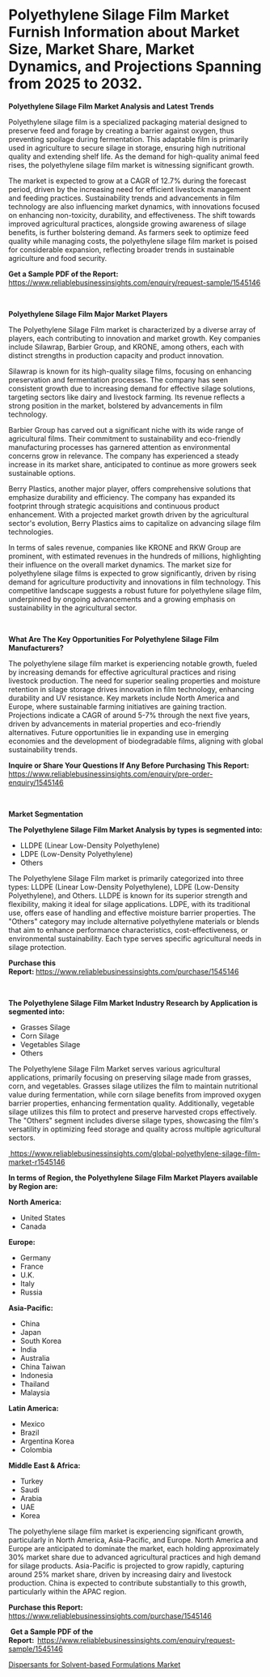 <p><h1>Polyethylene Silage Film Market Furnish Information about Market Size, Market Share, Market Dynamics, and Projections Spanning from 2025 to 2032.</h1></p><p><strong>Polyethylene Silage Film Market Analysis and Latest Trends</strong></p>
<p><p>Polyethylene silage film is a specialized packaging material designed to preserve feed and forage by creating a barrier against oxygen, thus preventing spoilage during fermentation. This adaptable film is primarily used in agriculture to secure silage in storage, ensuring high nutritional quality and extending shelf life. As the demand for high-quality animal feed rises, the polyethylene silage film market is witnessing significant growth. </p><p>The market is expected to grow at a CAGR of 12.7% during the forecast period, driven by the increasing need for efficient livestock management and feeding practices. Sustainability trends and advancements in film technology are also influencing market dynamics, with innovations focused on enhancing non-toxicity, durability, and effectiveness. The shift towards improved agricultural practices, alongside growing awareness of silage benefits, is further bolstering demand. As farmers seek to optimize feed quality while managing costs, the polyethylene silage film market is poised for considerable expansion, reflecting broader trends in sustainable agriculture and food security.</p></p>
<p><strong>Get a Sample PDF of the Report:&nbsp;</strong> <a href="https://www.reliablebusinessinsights.com/enquiry/request-sample/1545146?utm_campaign=2185&utm_medium=2&utm_source=Github&utm_content=ia&utm_term=02022025&utm_id=polyethylene-silage-film">https://www.reliablebusinessinsights.com/enquiry/request-sample/1545146</a></p>
<p>&nbsp;</p>
<p><strong>Polyethylene Silage Film Major Market Players</strong></p>
<p><p>The Polyethylene Silage Film market is characterized by a diverse array of players, each contributing to innovation and market growth. Key companies include Silawrap, Barbier Group, and KRONE, among others, each with distinct strengths in production capacity and product innovation.</p><p>Silawrap is known for its high-quality silage films, focusing on enhancing preservation and fermentation processes. The company has seen consistent growth due to increasing demand for effective silage solutions, targeting sectors like dairy and livestock farming. Its revenue reflects a strong position in the market, bolstered by advancements in film technology.</p><p>Barbier Group has carved out a significant niche with its wide range of agricultural films. Their commitment to sustainability and eco-friendly manufacturing processes has garnered attention as environmental concerns grow in relevance. The company has experienced a steady increase in its market share, anticipated to continue as more growers seek sustainable options.</p><p>Berry Plastics, another major player, offers comprehensive solutions that emphasize durability and efficiency. The company has expanded its footprint through strategic acquisitions and continuous product enhancement. With a projected market growth driven by the agricultural sector's evolution, Berry Plastics aims to capitalize on advancing silage film technologies.</p><p>In terms of sales revenue, companies like KRONE and RKW Group are prominent, with estimated revenues in the hundreds of millions, highlighting their influence on the overall market dynamics. The market size for polyethylene silage films is expected to grow significantly, driven by rising demand for agriculture productivity and innovations in film technology. This competitive landscape suggests a robust future for polyethylene silage film, underpinned by ongoing advancements and a growing emphasis on sustainability in the agricultural sector.</p></p>
<p>&nbsp;</p>
<p><strong>What Are The Key Opportunities For Polyethylene Silage Film Manufacturers?</strong></p>
<p><p>The polyethylene silage film market is experiencing notable growth, fueled by increasing demands for effective agricultural practices and rising livestock production. The need for superior sealing properties and moisture retention in silage storage drives innovation in film technology, enhancing durability and UV resistance. Key markets include North America and Europe, where sustainable farming initiatives are gaining traction. Projections indicate a CAGR of around 5-7% through the next five years, driven by advancements in material properties and eco-friendly alternatives. Future opportunities lie in expanding use in emerging economies and the development of biodegradable films, aligning with global sustainability trends.</p></p>
<p><strong>Inquire or Share Your Questions If Any Before Purchasing This Report:</strong> <a href="https://www.reliablebusinessinsights.com/enquiry/pre-order-enquiry/1545146?utm_campaign=2185&utm_medium=2&utm_source=Github&utm_content=ia&utm_term=02022025&utm_id=polyethylene-silage-film">https://www.reliablebusinessinsights.com/enquiry/pre-order-enquiry/1545146</a></p>
<p>&nbsp;</p>
<p><strong>Market Segmentation</strong></p>
<p><strong>The Polyethylene Silage Film Market Analysis by types is segmented into:</strong></p>
<p><ul><li>LLDPE (Linear Low-Density Polyethylene)</li><li>LDPE (Low-Density Polyethylene)</li><li>Others</li></ul></p>
<p><p>The Polyethylene Silage Film market is primarily categorized into three types: LLDPE (Linear Low-Density Polyethylene), LDPE (Low-Density Polyethylene), and Others. LLDPE is known for its superior strength and flexibility, making it ideal for silage applications. LDPE, with its traditional use, offers ease of handling and effective moisture barrier properties. The "Others" category may include alternative polyethylene materials or blends that aim to enhance performance characteristics, cost-effectiveness, or environmental sustainability. Each type serves specific agricultural needs in silage protection.</p></p>
<p><strong>Purchase this Report:&nbsp;</strong><a href="https://www.reliablebusinessinsights.com/purchase/1545146?utm_campaign=2185&utm_medium=2&utm_source=Github&utm_content=ia&utm_term=02022025&utm_id=polyethylene-silage-film">https://www.reliablebusinessinsights.com/purchase/1545146</a></p>
<p>&nbsp;</p>
<p><strong>The Polyethylene Silage Film Market Industry Research by Application is segmented into:</strong></p>
<p><ul><li>Grasses Silage</li><li>Corn Silage</li><li>Vegetables Silage</li><li>Others</li></ul></p>
<p><p>The Polyethylene Silage Film Market serves various agricultural applications, primarily focusing on preserving silage made from grasses, corn, and vegetables. Grasses silage utilizes the film to maintain nutritional value during fermentation, while corn silage benefits from improved oxygen barrier properties, enhancing fermentation quality. Additionally, vegetable silage utilizes this film to protect and preserve harvested crops effectively. The "Others" segment includes diverse silage types, showcasing the film's versatility in optimizing feed storage and quality across multiple agricultural sectors.</p></p>
<p><a href="https://www.reliablebusinessinsights.com/global-polyethylene-silage-film-market-r1545146?utm_campaign=2185&utm_medium=2&utm_source=Github&utm_content=ia&utm_term=02022025&utm_id=polyethylene-silage-film">&nbsp;https://www.reliablebusinessinsights.com/global-polyethylene-silage-film-market-r1545146</a></p>
<p><strong>In terms of Region, the Polyethylene Silage Film Market Players available by Region are:</strong></p>
<p>
    <p> <strong> North America: </strong>
        <ul>
            <li>United States</li>
            <li>Canada</li>
        </ul>
        </p> 
    <p> <strong> Europe: </strong>
        <ul>
            <li>Germany</li>
            <li>France</li>
            <li>U.K.</li>
            <li>Italy</li>
            <li>Russia</li>
        </ul>
        </p> 
    <p> <strong> Asia-Pacific: </strong>
        <ul>
            <li>China</li>
            <li>Japan</li>
            <li>South Korea</li>
            <li>India</li>
            <li>Australia</li>
            <li>China Taiwan</li>
            <li>Indonesia</li>
            <li>Thailand</li>
            <li>Malaysia</li>
        </ul>
        </p> 
    <p> <strong> Latin America: </strong>
        <ul>
            <li>Mexico</li>
            <li>Brazil</li>
            <li>Argentina Korea</li>
            <li>Colombia</li>
        </ul>
        </p> 
    <p> <strong> Middle East & Africa: </strong>
        <ul>
            <li>Turkey</li>
            <li>Saudi</li>
            <li>Arabia</li>
            <li>UAE</li>
            <li>Korea</li>
        </ul>
    </p>
    </p>
<p><p>The polyethylene silage film market is experiencing significant growth, particularly in North America, Asia-Pacific, and Europe. North America and Europe are anticipated to dominate the market, each holding approximately 30% market share due to advanced agricultural practices and high demand for silage products. Asia-Pacific is projected to grow rapidly, capturing around 25% market share, driven by increasing dairy and livestock production. China is expected to contribute substantially to this growth, particularly within the APAC region.</p></p>
<p><strong>Purchase this Report: </strong><a href="https://www.reliablebusinessinsights.com/purchase/1545146?utm_campaign=2185&utm_medium=2&utm_source=Github&utm_content=ia&utm_term=02022025&utm_id=polyethylene-silage-film">https://www.reliablebusinessinsights.com/purchase/1545146</a></p>
<p>&nbsp;<strong>Get a Sample PDF of the Report:&nbsp;&nbsp;</strong><a href="https://www.reliablebusinessinsights.com/enquiry/request-sample/1545146?utm_campaign=2185&utm_medium=2&utm_source=Github&utm_content=ia&utm_term=02022025&utm_id=polyethylene-silage-film">https://www.reliablebusinessinsights.com/enquiry/request-sample/1545146</a></p>
<p><strong></strong></p>
<p><p><a href="https://github.com/dmitriyvo6rog/Market-Research-Report-List-1/blob/main/dispersants-for-solvent-based-formulations-market.md?utm_campaign=2185&utm_medium=2&utm_source=Github&utm_content=ia&utm_term=02022025&utm_id=polyethylene-silage-film">Dispersants for Solvent-based Formulations Market</a></p></p>
